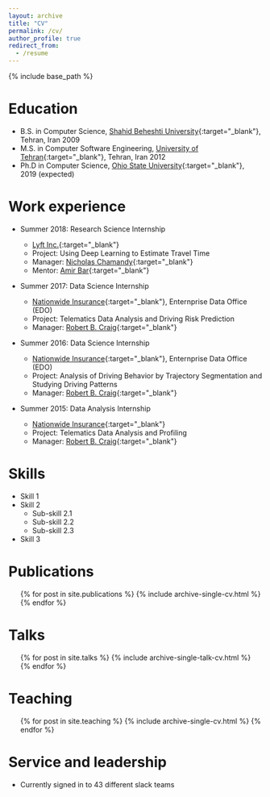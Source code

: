 ```yaml
---
layout: archive
title: "CV"
permalink: /cv/
author_profile: true
redirect_from:
  - /resume
---
```


{% include base_path %}

Education
======
* B.S. in Computer Science, [Shahid Beheshti University](http://en.sbu.ac.ir/SitePages/Home.aspx){:target="_blank"}, Tehran, Iran 2009
* M.S. in Computer Software Engineering, [University of Tehran](https://ut.ac.ir/en){:target="_blank"}, Tehran, Iran 2012
* Ph.D in Computer Science, [Ohio State University](https://osu.edu){:target="_blank"}, 2019 (expected)

Work experience
======
* Summer 2018: Research Science Internship
  * [Lyft Inc.](https://www.lyft.com){:target="_blank"} 
  * Project: Using Deep Learning to Estimate Travel Time
  * Manager: [Nicholas Chamandy](https://www.linkedin.com/in/nicholas-chamandy-31672b30/){:target="_blank"} 
  * Mentor: [Amir Bar](https://www.linkedin.com/in/amir-bar-bracha-6080545/){:target="_blank"} 

* Summer 2017: Data Science Internship
  * [Nationwide Insurance](https://www.nationwide.com/){:target="_blank"}, Enternprise Data Office (EDO)
  * Project: Telematics Data Analysis and Driving Risk Prediction
  * Manager: [Robert B. Craig](https://www.linkedin.com/in/bruce-craig-b7504b1/){:target="_blank"} 
    
* Summer 2016: Data Science Internship
  * [Nationwide Insurance](https://www.nationwide.com/){:target="_blank"}, Enternprise Data Office (EDO)
  * Project: Analysis of Driving Behavior by Trajectory Segmentation and Studying Driving Patterns
  * Manager: [Robert B. Craig](https://www.linkedin.com/in/bruce-craig-b7504b1/){:target="_blank"} 
  
* Summer 2015: Data Analysis Internship
  * [Nationwide Insurance](https://www.nationwide.com/){:target="_blank"}
  * Project: Telematics Data Analysis and Profiling
  * Manager: [Robert B. Craig](https://www.linkedin.com/in/bruce-craig-b7504b1/){:target="_blank"} 
  
Skills
======
* Skill 1
* Skill 2
  * Sub-skill 2.1
  * Sub-skill 2.2
  * Sub-skill 2.3
* Skill 3

Publications
======
  <ul>{% for post in site.publications %}
    {% include archive-single-cv.html %}
  {% endfor %}</ul>
  
Talks
======
  <ul>{% for post in site.talks %}
    {% include archive-single-talk-cv.html %}
  {% endfor %}</ul>
  
Teaching
======
  <ul>{% for post in site.teaching %}
    {% include archive-single-cv.html %}
  {% endfor %}</ul>
  
Service and leadership
======
* Currently signed in to 43 different slack teams
